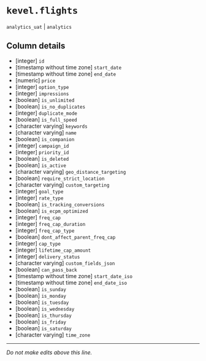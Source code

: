 # `kevel.flights`
`analytics_uat` | `analytics`

## Column details
* [integer]   `id`
* [timestamp without time zone] `start_date`
* [timestamp without time zone] `end_date`
* [numeric]   `price`
* [integer]   `option_type`
* [integer]   `impressions`
* [boolean]   `is_unlimited`
* [boolean]   `is_no_duplicates`
* [integer]   `duplicate_mode`
* [boolean]   `is_full_speed`
* [character varying] `keywords`
* [character varying] `name`
* [boolean]   `is_companion`
* [integer]   `campaign_id`
* [integer]   `priority_id`
* [boolean]   `is_deleted`
* [boolean]   `is_active`
* [character varying] `geo_distance_targeting`
* [boolean]   `require_strict_location`
* [character varying] `custom_targeting`
* [integer]   `goal_type`
* [integer]   `rate_type`
* [boolean]   `is_tracking_conversions`
* [boolean]   `is_ecpm_optimized`
* [integer]   `freq_cap`
* [integer]   `freq_cap_duration`
* [integer]   `freq_cap_type`
* [boolean]   `dont_affect_parent_freq_cap`
* [integer]   `cap_type`
* [integer]   `lifetime_cap_amount`
* [integer]   `delivery_status`
* [character varying] `custom_fields_json`
* [boolean]   `can_pass_back`
* [timestamp without time zone] `start_date_iso`
* [timestamp without time zone] `end_date_iso`
* [boolean]   `is_sunday`
* [boolean]   `is_monday`
* [boolean]   `is_tuesday`
* [boolean]   `is_wednesday`
* [boolean]   `is_thursday`
* [boolean]   `is_friday`
* [boolean]   `is_saturday`
* [character varying] `time_zone`

-------------------------------------------------------------------------------
*Do not make edits above this line.*
